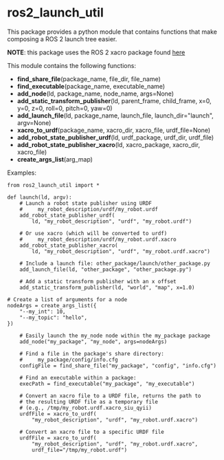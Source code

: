 # ros2_launch_util
This package provides a python module that contains functions that make composing a ROS 2 launch tree easier.

**NOTE**: this package uses the ROS 2 xacro package found [here](https://github.com/bponsler/xacro/tree/ros2-devel)

This module contains the following functions:

- **find_share_file**(package_name, file_dir, file_name)
- **find_executable**(package_name, executable_name)
- **add_node**(ld, package_name, node_name, args=None)
- **add_static_transform_publisher**(ld, parent_frame, child_frame, x=0, y=0, z=0, roll=0, pitch=0, yaw=0)
- **add_launch_file**(ld, package_name, launch_file, launch_dir="launch", argv=None)
- **xacro_to_urdf**(package_name, xacro_dir, xacro_file, urdf_file=None)
- **add_robot_state_publisher_urdf**(ld, urdf_package, urdf_dir, urdf_file)
- **add_robot_state_publisher_xacro**(ld, xacro_package, xacro_dir, xacro_file)
- **create_args_list**(arg_map)

Examples:

    from ros2_launch_util import *
    
    def launch(ld, argv):
        # Launch a robot state publisher using URDF
        #     my_robot_description/urdf/my_robot.urdf
        add_robot_state_publisher_urdf(
            ld, "my_robot_description", "urdf", "my_robot.urdf")
        
        # Or use xacro (which will be converted to urdf)
        #     my_robot_description/urdf/my_robot.urdf.xacro
        add_robot_state_publisher_xacro(
            ld, "my_robot_description", "urdf", "my_robot.urdf.xacro")
        
        # Include a launch file: other_package/launch/other_package.py
        add_launch_file(ld, "other_package", "other_package.py")
        
        # Add a static transform publisher with an x offset
        add_static_transform_publisher(ld, "world", "map", x=1.0)

	# Create a list of arguments for a node
	nodeArgs = create_args_list({
	    "--my_int": 10,
	    "--my_topic": "hello",
	})

        # Easily launch the my_node node within the my_package package
        add_node("my_package", "my_node", args=nodeArgs)
        
        # Find a file in the package's share directory:
        #     my_package/config/info.cfg
        configFile = find_share_file("my_package", "config", "info.cfg")
        
        # Find an executable within a package:
        execPath = find_executable("my_package", "my_executable")
        
        # Convert an xacro file to a URDF file, returns the path to
        # the resulting URDF file as a temporary file
        # (e.g., /tmp/my_robot.urdf.xacro_siu_qyii)
        urdfFile = xacro_to_urdf(
            "my_robot_description", "urdf", "my_robot.urdf.xacro")
        
        # Convert an xacro file to a specific URDF file
        urdfFile = xacro_to_urdf(
            "my_robot_description", "urdf", "my_robot.urdf.xacro",
            urdf_file="/tmp/my_robot.urdf")
